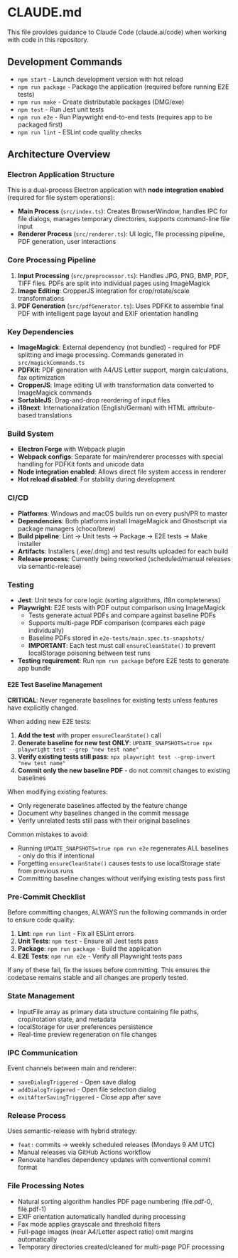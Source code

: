 # CLAUDE.md

This file provides guidance to Claude Code (claude.ai/code) when working with code in this repository.

## Development Commands

- `npm start` - Launch development version with hot reload
- `npm run package` - Package the application (required before running E2E tests)
- `npm run make` - Create distributable packages (DMG/exe)
- `npm test` - Run Jest unit tests
- `npm run e2e` - Run Playwright end-to-end tests (requires app to be packaged first)
- `npm run lint` - ESLint code quality checks

## Architecture Overview

### Electron Application Structure

This is a dual-process Electron application with **node integration enabled** (required for file system operations):

- **Main Process** (`src/index.ts`): Creates BrowserWindow, handles IPC for file dialogs, manages temporary directories, supports command-line file input
- **Renderer Process** (`src/renderer.ts`): UI logic, file processing pipeline, PDF generation, user interactions

### Core Processing Pipeline

1. **Input Processing** (`src/preprocessor.ts`): Handles JPG, PNG, BMP, PDF, TIFF files. PDFs are split into individual pages using ImageMagick
2. **Image Editing**: CropperJS integration for crop/rotate/scale transformations 
3. **PDF Generation** (`src/pdfGenerator.ts`): Uses PDFKit to assemble final PDF with intelligent page layout and EXIF orientation handling

### Key Dependencies

- **ImageMagick**: External dependency (not bundled) - required for PDF splitting and image processing. Commands generated in `src/magickCommands.ts`
- **PDFKit**: PDF generation with A4/US Letter support, margin calculations, fax optimization
- **CropperJS**: Image editing UI with transformation data converted to ImageMagick commands
- **SortableJS**: Drag-and-drop reordering of input files
- **i18next**: Internationalization (English/German) with HTML attribute-based translations

### Build System

- **Electron Forge** with Webpack plugin
- **Webpack configs**: Separate for main/renderer processes with special handling for PDFKit fonts and unicode data
- **Node integration enabled**: Allows direct file system access in renderer
- **Hot reload disabled**: For stability during development

### CI/CD

- **Platforms**: Windows and macOS builds run on every push/PR to master
- **Dependencies**: Both platforms install ImageMagick and Ghostscript via package managers (choco/brew)
- **Build pipeline**: Lint → Unit tests → Package → E2E tests → Make installer
- **Artifacts**: Installers (.exe/.dmg) and test results uploaded for each build
- **Release process**: Currently being reworked (scheduled/manual releases via semantic-release)

### Testing

- **Jest**: Unit tests for core logic (sorting algorithms, i18n completeness)
- **Playwright**: E2E tests with PDF output comparison using ImageMagick
  - Tests generate actual PDFs and compare against baseline PDFs
  - Supports multi-page PDF comparison (compares each page individually)
  - Baseline PDFs stored in `e2e-tests/main.spec.ts-snapshots/`
  - **IMPORTANT**: Each test must call `ensureCleanState()` to prevent localStorage poisoning between test runs
- **Testing requirement**: Run `npm run package` before E2E tests to generate app bundle

#### E2E Test Baseline Management

**CRITICAL**: Never regenerate baselines for existing tests unless features have explicitly changed.

When adding new E2E tests:
1. **Add the test** with proper `ensureCleanState()` call
2. **Generate baseline for new test ONLY**: `UPDATE_SNAPSHOTS=true npx playwright test --grep "new test name"`
3. **Verify existing tests still pass**: `npx playwright test --grep-invert "new test name"`
4. **Commit only the new baseline PDF** - do not commit changes to existing baselines

When modifying existing features:
- Only regenerate baselines affected by the feature change
- Document why baselines changed in the commit message
- Verify unrelated tests still pass with their original baselines

Common mistakes to avoid:
- Running `UPDATE_SNAPSHOTS=true npm run e2e` regenerates ALL baselines - only do this if intentional
- Forgetting `ensureCleanState()` causes tests to use localStorage state from previous runs
- Committing baseline changes without verifying existing tests pass first

### Pre-Commit Checklist

Before committing changes, ALWAYS run the following commands in order to ensure code quality:

1. **Lint**: `npm run lint` - Fix all ESLint errors
2. **Unit Tests**: `npm test` - Ensure all Jest tests pass
3. **Package**: `npm run package` - Build the application
4. **E2E Tests**: `npm run e2e` - Verify all Playwright tests pass

If any of these fail, fix the issues before committing. This ensures the codebase remains stable and all changes are properly tested.

### State Management

- InputFile array as primary data structure containing file paths, crop/rotation state, and metadata
- localStorage for user preferences persistence  
- Real-time preview regeneration on file changes

### IPC Communication

Event channels between main and renderer:
- `saveDialogTriggered` - Open save dialog
- `addDialogTriggered` - Open file selection dialog  
- `exitAfterSavingTriggered` - Close app after save

### Release Process

Uses semantic-release with hybrid strategy:
- `feat:` commits → weekly scheduled releases (Mondays 9 AM UTC)
- Manual releases via GitHub Actions workflow
- Renovate handles dependency updates with conventional commit format

### File Processing Notes

- Natural sorting algorithm handles PDF page numbering (file.pdf-0, file.pdf-1)
- EXIF orientation automatically handled during processing
- Fax mode applies grayscale and threshold filters
- Full-page images (near A4/Letter aspect ratio) omit margins automatically
- Temporary directories created/cleaned for multi-page PDF processing